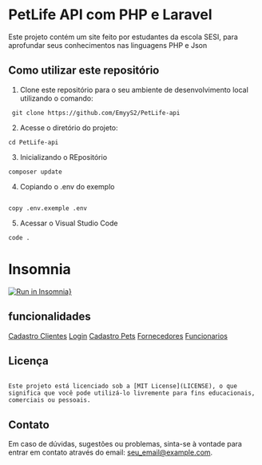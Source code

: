 # PetLife API com PHP e Laravel

Este projeto contém um site feito por estudantes da escola SESI, para aprofundar seus conhecimentos nas linguagens PHP e Json

## Como utilizar este repositório

1. Clone este repositório para o seu ambiente de desenvolvimento local utilizando o comando:
```
 git clone https://github.com/EmyyS2/PetLife-api
```
2. Acesse o diretório do projeto:
```
cd PetLife-api
```

3. Inicializando o REpositório
```
composer update
```
4. Copiando o .env do exemplo
```

copy .env.exemple .env
```

5. Acessar o Visual Studio Code
```
code .
```

# Insomnia

[![Run in Insomnia}](https://insomnia.rest/images/run.svg)](https://insomnia.rest/run/?label=PetLIFE&uri=https%3A%2F%2Fraw.githubusercontent.com%2FEmyyS2%2FPetLife-api%2Fmain%2Finsomnia.json%3Ftoken%3DGHSAT0AAAAAACGBYJPIIJMJOUR3TC4OZSKMZGSFYYA)

## funcionalidades
[Cadastro Clientes](README-Clientes.md)
[Login](README-Login.md)
[Cadastro Pets](README-Pet.md)
[Fornecedores](README-Fornecedores.md)
[Funcionarios](README-Funcionarios.md)

## Licença
```

Este projeto está licenciado sob a [MIT License](LICENSE), o que significa que você pode utilizá-lo livremente para fins educacionais, comerciais ou pessoais.
```

## Contato

Em caso de dúvidas, sugestões ou problemas, sinta-se à vontade para entrar em contato através do email: seu_email@example.com.


